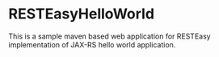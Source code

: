 # RESTEasyHelloWorld

This is a sample maven based web application for RESTEasy implementation of JAX-RS hello world application.
